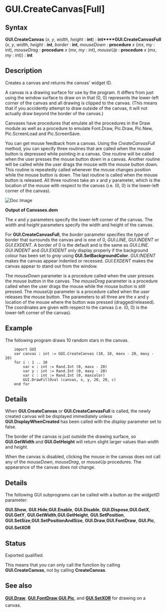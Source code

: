 
# GUI.CreateCanvas[Full]

## Syntax
**GUI.CreateCanvas** (_x_, _y_, _width_, _height_ : **int**) : **int****GUI.CreateCanvasFull** (_x_, _y_, _width_, _height_ : **int**,    _border_ : **int**,    _mouseDown_ : **procedure** _x_ (_mx_, _my_ : int),    _mouseDrag_ : **procedure** _x_ (_mx_, _my_ : int),    _mouseUp_ : **procedure** _x_ (_mx_, _my_ : int)) : **int**

## Description
Creates a canvas and returns the canvas' widget ID.

A canvas is a drawing surface for use by the program. It differs from just using the window surface to draw on in that (0, 0) represents the lower-left corner of the canvas and all drawing is clipped to the canvas. (This means that if you accidently attempt to draw outside of the canvas, it will not actually draw beyond the border of the canvas.)

Canvases have procedures that emulate all the procedures in the Draw module as well as a procedure to emulate Font.Draw, Pic.Draw, Pic.New, Pic.ScreenLoad and Pic.ScreenSave.

You can get mouse feedback from a canvas. Using the _CreateCanvasFull_ method, you can specify three routines that are called when the mouse button is depressed while pointing in a canvas. One routine will be called when the user presses the mouse button down in a canvas. Another routine will be called while the user drags the mouse with the mouse button down. This routine is repeatedly called whenever the mouse changes position while the mouse button is down. The last routine is called when the mouse button is released. All three routines take an _x_ and _y_ parameter, which is the location of the mouse with respect to the canvas (i.e. (0, 0) is the lower-left corner of the canvas).



![Doc Image](gui_createcanvas_full01.gif)

**Output of Canvases.dem**

The _x_ and _y_ parameters specify the lower-left corner of the canvas. The _width_ and _height_ parameters specify the width and height of the canvas. 

For **GUI.CreateCanvasFull**, the _border_ parameter specifies the type of border that surrounds the canvas and is one of 0, _GUI.LINE_, _GUI.INDENT_ or _GUI.EXDENT_. A border of 0 is the default and is the same as _GUI.LINE_. _GUI.INDENT_ and _GUI.EXDENT_ only display properly if the background colour has been set to _gray_ using **GUI.SetBackgroundColor**. _GUI.INDENT_ makes the canvas appear indented or recessed. _GUI.EXDENT_ makes the canvas appear to stand out from the window.

The _mouseDown_ parameter is a procedure called when the user presses the mouse button in the canvas. The _mouseDrag_ parameter is a procedure called when the user drags the mouse while the mouse button is still pressed. The _mouseUp_ parameter is a procedure called when the user releases the mouse button. The parameters to all three are the x and y location of the mouse where the button was pressed (dragged/released). The coordinates are given with respect to the canvas (i.e. (0, 0) is the lower-left corner of the canvas). 


## Example
The following program draws 10 random stars in the canvas.



        import GUI
        var canvas : int := GUI.CreateCanvas (10, 10, maxx - 20, maxy - 20)
        for i : 1 .. 10
            var x : int := Rand.Int (0, maxx - 20)
            var y : int := Rand.Int (0, maxy - 20)
            var c : int := Rand.Int (0, maxcolor)
            GUI.DrawFillOval (canvas, x, y, 20, 20, c)
        end for
## Details
When **GUI.CreateCanvas** or **GUI.CreateCanvasFull** is called, the newly created canvas will be displayed immediately unless **GUI.DisplayWhenCreated** has been called with the _display_ parameter set to false. 

The border of the canvas is just outside the drawing surface, so **GUI.GetWidth** and **GUI.GetHeight** will return slight larger values than _width_ and _height_.

When the canvas is disabled, clicking the mouse in the canvas does not call any of the _mouseDown_, _mouseDrag_, or _mouseUp_ procedures. The appearance of the canvas does not change.


## Details
The following GUI subprograms can be called with a button as the _widgetID_ parameter:


**GUI.Show**, **GUI.Hide**,**GUI.Enable**, **GUI.Disable**, **GUI.Dispose**,**GUI.GetX**, **GUI.GetY**, **GUI.GetWidth**,**GUI.GetHeight**, **GUI.SetPosition**, **GUI.SetSize**,**GUI.SetPositionAndSize**, **GUI.Draw&#133;**,**GUI.FontDraw**, **GUI.Pic&#133;**, **GUI.SetXOR**  



## Status
Exported qualified.

This means that you can only call the function by calling **GUI.CreateCanvas**, not by calling **CreateCanvas**.


## See also
**[GUI.Draw&#133;](gui_draw.html)**, **[GUI.FontDraw](gui_fontdraw.html)**,**[GUI.Pic&#133;](gui_pic.html)**, and **[GUI.SetXOR](gui_setxor.html)** for drawing on a canvas.

